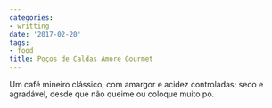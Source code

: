 ```yaml
---
categories:
- writting
date: '2017-02-20'
tags:
- food
title: Poços de Caldas Amore Gourmet
---
```


Um café mineiro clássico, com amargor e acidez controladas; seco e agradável, desde que não queime ou coloque muito pó.